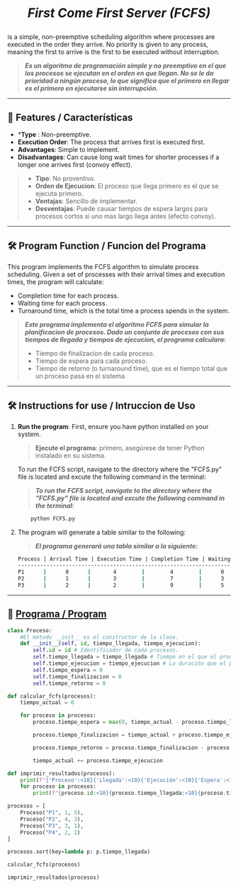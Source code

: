 <h1 align="center">

_First Come First Server (FCFS)_

</h1>

is a simple, non-preemptive scheduling algorithm where processes are executed in the order they arrive. No priority is given to any process, meaning the first to arrive is the first to be executed without interruption.
>***Es un algoritmo de programación simple y no preemptivo en el que los procesos se ejecutan en el orden en que llegan. No se le da prioridad a ningún proceso, lo que significa que el primero en llegar es el primero en ejecutarse sin interrupción.***

---

## 🌟 Features / Características
- ***Type** : Non-preemptive.
- **Execution Order**: The process that arrives first is executed first.
- **Advantages**: Simple to implement.
- **Disadvantages**: Can cause long wait times for shorter processes if a longer one arrives first (convoy effect).

>- **Tipo**: No proventivo.
>- **Orden de Ejecucion**: El proceso que llega primero es el que se ejecuta primero.
>- **Ventajas**: Sencillo de implementar.
>- **Desventajas**: Puede causar tiempos de espera largos para procesos cortos si uno mas largo llega antes (efecto convoy).

---

## 🛠️ Program Function / Funcion del Programa
This program implements the FCFS algorithm to simulate process scheduling. Given a set of processes with their arrival times and execution times, the program will calculate:

- Completion time for each process.
- Waiting time for each process.
- Turnaround time, which is the total time a process spends in the system.
>***Este programa implementa el algoritmo FCFS para simular la planificacion de procesos. Dado un conjunto de procesos con sus tiempos de llegada y tiempos de ejecucion, el programa calculara:***
>- Tiempo de finalizacion de cada proceso.
>- Tiempo de espera para cada proceso.
>- Tiempo de retorno (o turnaround time), que es el tiempo total que un proceso pasa en el sistema.

---

## 🛠️ Instructions for use / Intruccion de Uso

1. **Run the program**: First, ensure you have python installed on your system.
    >**Ejecute el programa**: primero, asegúrese de tener Python instalado en su sistema.    
    
    To run the FCFS script, navigate to the directory where the "FCFS.py" file is located and excute the following command in the terminal:
    >***To run the FCFS script, navigate to the directory where the "FCFS.py" file is located and excute the following command in the terminal:***

    ```bash
        python FCFS.py
    ```
2. The program will generate a table similar to the following:
    >***El programa generará una tabla similar a la siguiente:***

    ```bash
   Process | Arrival Time | Execution Time | Completion Time | Waiting Time | Turnaround Time
    ------------------------------------------------------------------------------------------
    P1      |      0      |       4        |        4        |      0      |       4
    P2      |      1      |       3        |        7        |      3      |       6
    P3      |      2      |       2        |        9        |      5      |       7
    ```
---

## 🧩 [Programa / Program](/FCFS/FCFS.py)

```python
class Proceso:
    #El método __init__ es el constructor de la clase.
    def __init__(self, id, tiempo_llegada, tiempo_ejecucion):
        self.id = id # Identificador de cada procesos.
        self.tiempo_llegada = tiempo_llegada # Tiempo en el que el proceso llega al sistema.
        self.tiempo_ejecucion = tiempo_ejecucion # La duración que el proceso requiere para ejecutarse.
        self.tiempo_espera = 0
        self.tiempo_finalizacion = 0
        self.tiempo_retorno = 0

def calcular_fcfs(procesos):
    tiempo_actual = 0

    for proceso in procesos:
        proceso.tiempo_espera = max(0, tiempo_actual - proceso.tiempo_llegada)

        proceso.tiempo_finalizacion = tiempo_actual + proceso.tiempo_ejecucion

        proceso.tiempo_retorno = proceso.tiempo_finalizacion - proceso.tiempo_llegada

        tiempo_actual += proceso.tiempo_ejecucion

def imprimir_resultados(procesos):
    print(f"{'Proceso':<10}{'Llegada':<10}{'Ejecución':<10}{'Espera':<10}{'Retorno':<10}{'Finalización':<15}")
    for proceso in procesos:
        print(f"{proceso.id:<10}{proceso.tiempo_llegada:<10}{proceso.tiempo_ejecucion:<10}{proceso.tiempo_espera:<10}{proceso.tiempo_retorno:<10}{proceso.tiempo_finalizacion:<15}")

procesos = [
    Proceso("P1", 1, 5),
    Proceso("P2", 4, 3),
    Proceso("P3", 3, 1),
    Proceso("P4", 2, 2)
]

procesos.sort(key=lambda p: p.tiempo_llegada)

calcular_fcfs(procesos)

imprimir_resultados(procesos)
```
    
